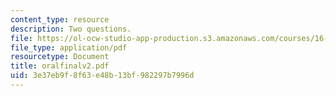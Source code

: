 ```yaml
---
content_type: resource
description: Two questions.
file: https://ol-ocw-studio-app-production.s3.amazonaws.com/courses/16-120-compressible-flow-spring-2003/3e37eb9f8f63e48b13bf982297b7996d_oralfinalv2.pdf
file_type: application/pdf
resourcetype: Document
title: oralfinalv2.pdf
uid: 3e37eb9f-8f63-e48b-13bf-982297b7996d
---
```

